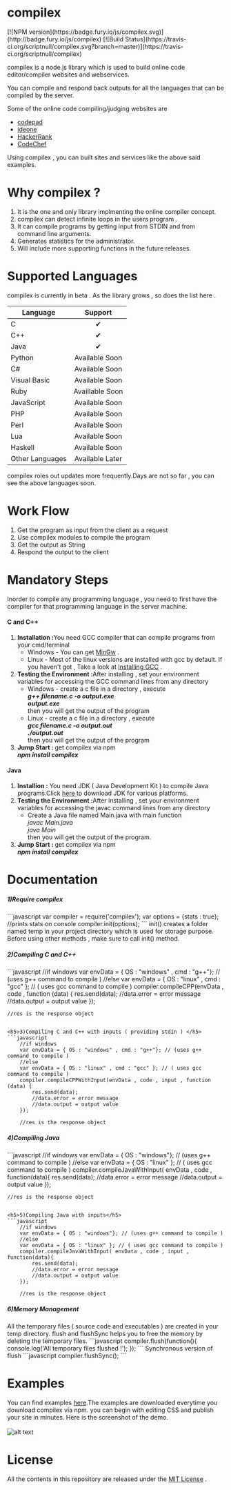 <h1>compilex</h1>
[![NPM version](https://badge.fury.io/js/compilex.svg)](http://badge.fury.io/js/compilex)
[![Build Status](https://travis-ci.org/scriptnull/compilex.svg?branch=master)](https://travis-ci.org/scriptnull/compilex)
<br/>

compilex is a node.js library which is used to build online code editor/compiler websites and webservices.

You can compile and respond back outputs for all the languages that can be compiled by the server.

Some of the online code compiling/judging websites are 
<ul>
<li><a href="http://www.codepad.org">codepad</a></li>
<li><a href="http://www.ideone.com">ideone</a></li>
<li><a href="http://www.hackerrank.com">HackerRank</a></li>
<li><a href="http://www.codechef.com">CodeChef</a></li>
</ul>
Using compilex , you can built sites and services like the above said examples.

Why compilex ?
=============
1) It is the one and only library implmenting the online compiler concept. <br/>
2) compilex can detect infinite loops in the users program . <br/>
3) It can compile programs by getting input from STDIN and from command line arguments. <br/>
4) Generates statistics for the administrator. <br />
5) Will include more supporting functions in the future releases.

Supported Languages 
===================
compilex is currently in beta . As the library grows , so does the list here .

| Language | Support | 
|---------|:-------:|
|C       |&#x2714;|
|C++ | &#x2714; |
|Java | &#x2714; |
|Python | Available Soon |
|C# | Available Soon |
|Visual Basic | Available Soon |
|Ruby | Availlable Soon |
|JavaScript | Available Soon |
|PHP | Available Soon |
|Perl | Available Soon |
|Lua | Available Soon |
|Haskell| Available Soon |
|Other Languages | Available Later |

compilex roles out updates more frequently.Days are not so far , you can see the above languages soon.

Work Flow
=========
1) Get the program as input from the client as a request<br/>
2) Use compilex modules to compile the program <br/>
3) Get the output as String<br/>
4) Respond the output to the client<br/>

Mandatory Steps 
===============
Inorder to compile any programming language , you need to first have the compiler for that programming language in the server machine.

<h4>C and C++</h4>
<ol>
<li><b>Installation :</b>You need GCC compiler that can compile programs from your cmd/terminal
    <ul>
    <li>Windows - You can get <a href="http://www.mingw.org/">MinGw</a> . </li>
    <li>Linux - Most of the linux versions are installed with gcc by default. If you haven't got , Take a look at <a href="http://gcc.gnu.org/wiki/InstallingGCC">Installing GCC</a> . </li>
    </ul>
</li>
<li><b>Testing the Environment :</b>After installing , set your environment variables for accessing the GCC command lines from any directory
    <ul>
    <li>Windows - create a c file in a directory , execute <br/> 
    <i><b>g++ filename.c -o output.exe<br/>
    output.exe</b></i><br/>
    then you will get the output of the program</li>
    <li>Linux - create a c file in a directory , execute <br/>
    <i><b>gcc filename.c -o output.out<br/>
    ./output.out</b></i><br />
    then you will get the output of the program</li>
    </ul>
<li><b>Jump Start : </b> get compilex via npm <br/>
    <i><b>npm install compilex</b></i><br/>
    </li>
</ol>

<h4>Java</h4>
<ol>
<li><b>Installion :</b> You need JDK ( Java Development Kit ) to compile Java programs.Click <a href="http://www.oracle.com/technetwork/java/javase/downloads/jdk8-downloads-2133151.html"> here </a> to download JDK for various platforms.</li>
<li><b>Testing the Environment :</b>After installing , set your environment variables for accessing the javac command lines from any directory
<ul>
<li>Create a Java file named Main.java with main function<br/>
<i>javac Main.java <br />
java Main </i><br/>
then you will get the output of the program.
</li>
</ul>
<li><b>Jump Start : </b> get compilex via npm <br/>
    <i><b>npm install compilex</b></i><br/>
    </li>
</li>
</ol>


Documentation
=============
<h5>1)Require compilex </h5>
```javascript
var compiler = require('compilex');
var options = {stats : true}; //prints stats on console 
compiler.init(options);
```
init() creates a folder named temp in your project directory which is used for storage purpose.
Before using other methods , make sure to call init() method.

<h5>2)Compiling C and C++ </h5>
```javascript
    //if windows  
    var envData = { OS : "windows" , cmd : "g++"}; // (uses g++ command to compile )
    //else
    var envData = { OS : "linux" , cmd : "gcc" }; // ( uses gcc command to compile )
    compiler.compileCPP(envData , code , function (data) {
    	res.send(data);
    	//data.error = error message 
    	//data.output = output value
    });
    
    //res is the response object
```

<h5>3)Compiling C and C++ with inputs ( providing stdin ) </h5>
```javascript
    //if windows  
    var envData = { OS : "windows" , cmd : "g++"}; // (uses g++ command to compile )
    //else
    var envData = { OS : "linux" , cmd : "gcc" }; // ( uses gcc command to compile )
    compiler.compileCPPWithInput(envData , code , input , function (data) {
    	res.send(data);
    	//data.error = error message 
    	//data.output = output value
    });
    
    //res is the response object
```

<h5>4)Compiling Java</h5>
```javascript
    //if windows  
    var envData = { OS : "windows"}; // (uses g++ command to compile )
    //else
    var envData = { OS : "linux" }; // ( uses gcc command to compile )    
    compiler.compileJavaWithInput( envData , code , function(data){
        res.send(data);
        //data.error = error message 
        //data.output = output value
    });
    
    //res is the response object
```

<h5>5)Compiling Java with inputs</h5>
```javascript
    //if windows  
    var envData = { OS : "windows"}; // (uses g++ command to compile )
    //else
    var envData = { OS : "linux" }; // ( uses gcc command to compile )    
    compiler.compileJavaWithInput( envData , code , input ,  function(data){
        res.send(data);
        //data.error = error message 
        //data.output = output value        
    });
    
    //res is the response object
```

<h5>6)Memory Management </h5>
All the temporary files ( source code and executables ) are created in your temp directory.
flush and flushSync helps you to free the memory by deleting the temporary files.
```javascript
    compiler.flush(function(){
    console.log('All temporary files flushed !'); 
    });
```
Synchronous version of flush
```javascript
    compiler.flushSync();
```

Examples
========
You can find examples <a href="examples">here</a>.The examples are downloaded everytime you download compilex via npm.
you can begin with editing CSS and publish your site in minutes.
Here is the screenshot of the demo.
<br />
<br />
![alt text](https://github.com/scriptnull/compileX/raw/master/DemoPicture.png "Screenshot image.")

License
=======
All the contents in this repository are released under the <a href="https://github.com/scriptnull/compilex/blob/master/License.md">MIT License</a> .

